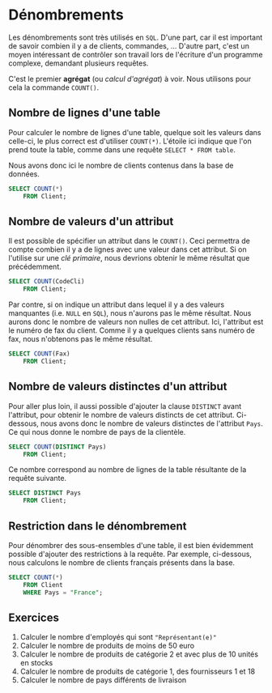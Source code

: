 # Dénombrements

Les dénombrements sont très utilisés en `SQL`. D'une part, car il est important de savoir combien il y a de clients, commandes, ... D'autre part, c'est un moyen intéressant de contrôler son travail lors de l'écriture d'un programme complexe, demandant plusieurs requêtes.

C'est le premier **agrégat** (ou *calcul d'agrégat*) à voir. Nous utilisons pour cela la commande `COUNT()`.

## Nombre de lignes d'une table

Pour calculer le nombre de lignes d'une table, quelque soit les valeurs dans celle-ci, le plus correct est d'utiliser `COUNT(*)`. L'étoile ici indique que l'on prend toute la table, comme dans une requête `SELECT * FROM table`.

Nous avons donc ici le nombre de clients contenus dans la base de données.

```sql
SELECT COUNT(*) 
    FROM Client;
```

## Nombre de valeurs d'un attribut

Il est possible de spécifier un attribut dans le `COUNT()`. Ceci permettra de compte combien il y a de lignes avec une valeur dans cet attribut. Si on l'utilise sur une *clé primaire*, nous devrions obtenir le même résultat que précédemment.

```sql
SELECT COUNT(CodeCli) 
    FROM Client;
```

Par contre, si on indique un attribut dans lequel il y a des valeurs manquantes (i.e. `NULL` en `SQL`), nous n'aurons pas le même résultat. Nous aurons donc le nombre de valeurs non nulles de cet attribut. Ici, l'attribut est le numéro de fax du client. Comme il y a quelques clients sans numéro de fax, nous n'obtenons pas le même résultat.

```sql
SELECT COUNT(Fax) 
    FROM Client;
```

## Nombre de valeurs distinctes d'un attribut

Pour aller plus loin, il aussi possible d'ajouter la clause `DISTINCT` avant l'attribut, pour obtenir le nombre de valeurs distincts de cet attribut. Ci-dessous, nous avons donc le nombre de valeurs distinctes de l'attribut `Pays`. Ce qui nous donne le nombre de pays de la clientèle.

```sql
SELECT COUNT(DISTINCT Pays) 
    FROM Client;
```

Ce nombre correspond au nombre de lignes de la table résultante de la requête suivante.

```sql
SELECT DISTINCT Pays
    FROM Client;
```

## Restriction dans le dénombrement

Pour dénombrer des sous-ensembles d'une table, il est bien évidemment possible d'ajouter des restrictions à la requête. Par exemple, ci-dessous, nous calculons le nombre de clients français présents dans la base.

```sql
SELECT COUNT(*) 
    FROM Client
    WHERE Pays = "France";
```

## Exercices

1. Calculer le nombre d'employés qui sont `"Représentant(e)"`
2. Calculer le nombre de produits de moins de 50 euro
3. Calculer le nombre de produits de catégorie 2 et avec plus de 10 unités en stocks
4. Calculer le nombre de produits de catégorie 1, des fournisseurs 1 et 18
5. Calculer le nombre de pays différents de livraison